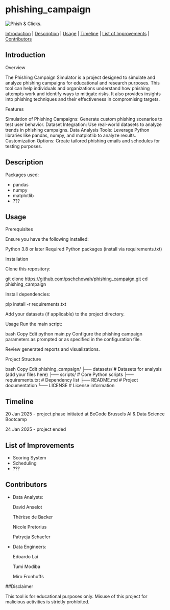 # **phishing_campaign**

![Phish & Clicks.]([https://www.shutterstock.com/image-vector/seamless-border-cute-retro-houses-600nw-1111423082.jpg])

[Introduction](#Introduction)     |     [Description](#Description)       |       [Usage](#Usage)    |     [Timeline](#Timeline)       |       [List of Improvements](#list-of-improvements)    |    [Contributors](#contributors)

## **Introduction**

Overview

The Phishing Campaign Simulator is a project designed to simulate and analyze phishing campaigns for educational and research purposes. This tool can help individuals and organizations understand how phishing attempts work and identify ways to mitigate risks. It also provides insights into phishing techniques and their effectiveness in compromising targets.

Features

Simulation of Phishing Campaigns: Generate custom phishing scenarios to test user behavior.
Dataset Integration: Use real-world datasets to analyze trends in phishing campaigns.
Data Analysis Tools: Leverage Python libraries like pandas, numpy, and matplotlib to analyze results.
Customization Options: Create tailored phishing emails and schedules for testing purposes.

## **Description**

Packages used:
- pandas
- numpy
- matplotlib
- ???


## **Usage**
Prerequisites

Ensure you have the following installed:

Python 3.8 or later
Required Python packages (install via requirements.txt)

Installation

Clone this repository:

git clone https://github.com/pschchowah/phishing_campaign.git
cd phishing_campaign

Install dependencies:

pip install -r requirements.txt

Add your datasets (if applicable) to the project directory.

Usage
Run the main script:

bash
Copy
Edit
python main.py
Configure the phishing campaign parameters as prompted or as specified in the configuration file.

Review generated reports and visualizations.

Project Structure

bash
Copy
Edit
phishing_campaign/
├── datasets/          # Datasets for analysis (add your files here)
├── scripts/           # Core Python scripts
├── requirements.txt   # Dependency list
├── README.md          # Project documentation
└── LICENSE            # License information


## **Timeline**
20 Jan 2025 - project phase initiated at BeCode Brussels AI & Data Science Bootcamp

24 Jan 2025 - project ended


## **List of Improvements**
- Scoring System
- Scheduling
- ???

## **Contributors**
- Data Analysts:

  David Anselot

  Thérèse de Backer

  Nicole Pretorius

  Patrycja Schaefer
  
- Data Engineers:
  
  Edoardo Lai

  Tumi Modiba

   Miro Fronhoffs

  
##Disclaimer

This tool is for educational purposes only. Misuse of this project for malicious activities is strictly prohibited.

 
